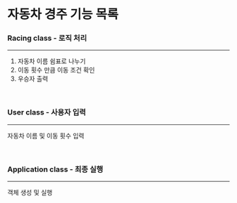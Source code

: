 # 자동차 경주 기능 목록

### Racing class - 로직 처리

---
1. 자동차 이름 쉼표로 나누기
2. 이동 횟수 만큼 이동 조건 확인
3. 우승자 출력

<br>

### User class - 사용자 입력

---
자동차 이름 및 이동 횟수 입력

<br>

### Application class - 최종 실행

---
객체 생성 및 실행

